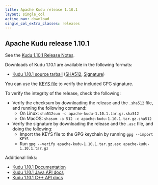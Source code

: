 ```yaml
---
title: Apache Kudu release 1.10.1
layout: single_col
active_nav: download
single_col_extra_classes: releases
---
```


<!--

Licensed to the Apache Software Foundation (ASF) under one
or more contributor license agreements.  See the NOTICE file
distributed with this work for additional information
regarding copyright ownership.  The ASF licenses this file
to you under the Apache License, Version 2.0 (the
"License"); you may not use this file except in compliance
with the License.  You may obtain a copy of the License at

  http://www.apache.org/licenses/LICENSE-2.0

Unless required by applicable law or agreed to in writing,
software distributed under the License is distributed on an
"AS IS" BASIS, WITHOUT WARRANTIES OR CONDITIONS OF ANY
KIND, either express or implied.  See the License for the
specific language governing permissions and limitations
under the License.

-->

## Apache Kudu release 1.10.1

See the [Kudu 1.10.1 Release Notes](docs/release_notes.html).

Downloads of Kudu 1.10.1 are available in the following formats:

* [Kudu 1.10.1 source tarball](http://www.apache.org/dyn/closer.cgi?path=kudu/1.10.1/apache-kudu-1.10.1.tar.gz)
  ([SHA512](https://www.apache.org/dist/kudu/1.10.1/apache-kudu-1.10.1.tar.gz.sha512),
  [Signature](https://www.apache.org/dist/kudu/1.10.1/apache-kudu-1.10.1.tar.gz.asc))

You can use the [KEYS file](https://www.apache.org/dist/kudu/KEYS) to verify the included GPG signature.

To verify the integrity of the release, check the following:

* Verify the checksum by downloading the release and the `.sha512` file, and
  running the following command:
    * On Linux: `sha512sum -c apache-kudu-1.10.1.tar.gz.sha512`
    * On MacOS: `shasum -a 512 -c apache-kudu-1.10.1.tar.gz.sha512`
* Verify the signature by downloading the release and the `.asc` file, and
  doing the following:
    * Import the KEYS file to the GPG keychain by running `gpg --import KEYS`
    * Run `gpg --verify apache-kudu-1.10.1.tar.gz.asc apache-kudu-1.10.1.tar.gz`

Additional links:

* [Kudu 1.10.1 Documentation](docs/)
* [Kudu 1.10.1 Java API docs](apidocs/)
* [Kudu 1.10.1 C++ API docs](cpp-client-api/)
